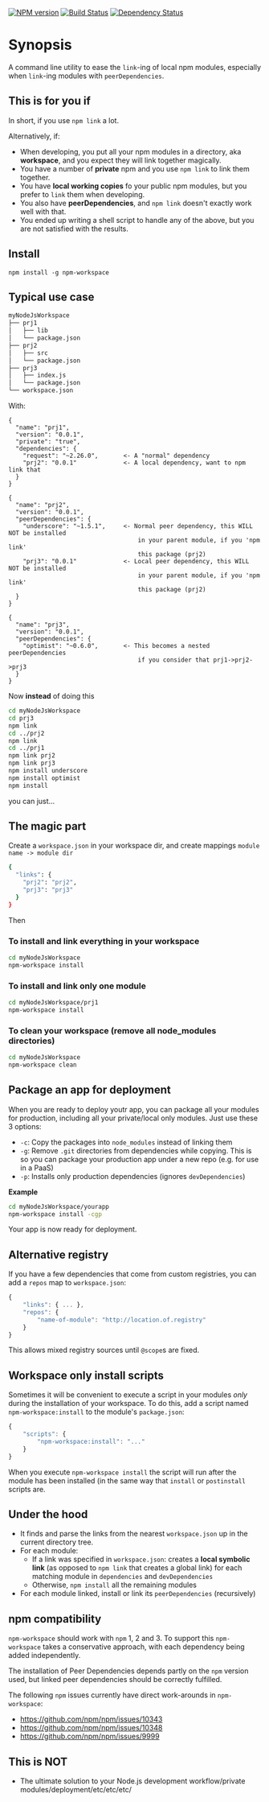 [![NPM version](https://badge.fury.io/js/npm-workspace.png)](http://badge.fury.io/js/npm-workspace)
[![Build Status](https://travis-ci.org/mariocasciaro/npm-workspace.png)](https://travis-ci.org/mariocasciaro/npm-workspace)
[![Dependency Status](https://david-dm.org/mariocasciaro/npm-workspace.svg)](https://david-dm.org/mariocasciaro/npm-workspace)

# Synopsis

A command line utility to ease the `link`-ing of local npm modules,
especially when `link`-ing modules with `peerDependencies`.

## This is for you if

In short, if you use `npm link` a lot.

Alternatively, if:

- When developing, you put all your npm modules in a directory, aka **workspace**, and you expect they will link together magically.
- You have a number of **private** npm and you use `npm link` to link them together.
- You have **local working copies** fo your public npm modules, but you prefer to `link` them when developing.
- You also have **peerDependencies**, and `npm link` doesn't exactly work well with that.
- You ended up writing a shell script to handle any of the above, but you are not satisfied with the results.

## Install

```
npm install -g npm-workspace
```

## Typical use case

```sh
myNodeJsWorkspace
├── prj1
│   ├── lib
│   └── package.json
├── prj2
│   ├── src
│   └── package.json
├── prj3
│   ├── index.js
│   └── package.json
└── workspace.json
```

With:
```
{
  "name": "prj1",
  "version": "0.0.1",
  "private": "true",
  "dependencies": {
    "request": "~2.26.0",       <- A "normal" dependency
    "prj2": "0.0.1"             <- A local dependency, want to npm link that
  }
}
```

```
{
  "name": "prj2",
  "version": "0.0.1",
  "peerDependencies": {
    "underscore": "~1.5.1",     <- Normal peer dependency, this WILL NOT be installed
                                    in your parent module, if you 'npm link'
                                    this package (prj2)
    "prj3": "0.0.1"             <- Local peer dependency, this WILL NOT be installed
                                    in your parent module, if you 'npm link'
                                    this package (prj2)
  }
}
```

```
{
  "name": "prj3",
  "version": "0.0.1",
  "peerDependencies": {
    "optimist": "~0.6.0",       <- This becomes a nested peerDependencies
                                    if you consider that prj1->prj2->prj3
  }
}
```

Now **instead** of doing this

```sh
cd myNodeJsWorkspace
cd prj3
npm link
cd ../prj2
npm link
cd ../prj1
npm link prj2
npm link prj3
npm install underscore
npm install optimist
npm install
```

you can just...

## The magic part

Create a `workspace.json` in your workspace dir, and create mappings `module name -> module dir`
```sh
{
  "links": {
    "prj2": "prj2",
    "prj3": "prj3"
  }
}
```

Then

### To install and link everything in your workspace
```sh
cd myNodeJsWorkspace
npm-workspace install
```

### To install and link only one module
```sh
cd myNodeJsWorkspace/prj1
npm-workspace install
```

### To clean your workspace (remove all node_modules directories)
```sh
cd myNodeJsWorkspace
npm-workspace clean
```

## Package an app for deployment

When you are ready to deploy youtr app, you can package all your modules for production, including all your private/local only modules. Just use these 3 options:

* `-c`: Copy the packages into `node_modules` instead of linking them
* `-g`: Remove `.git` directories from dependencies while copying. This is so you can package your production app under a new repo (e.g. for use in a PaaS)
* `-p`: Installs only production dependencies (ignores `devDependencies`)

__Example__
```sh
cd myNodeJsWorkspace/yourapp
npm-workspace install -cgp
```

Your app is now ready for deployment.

## Alternative registry

If you have a few dependencies that come from custom registries, you can add a `repos` map to `workspace.json`:

```javascript
{
    "links": { ... },
    "repos": {
        "name-of-module": "http://location.of.registry"
    }
}
```
This allows mixed registry sources until `@scope`s are fixed.

## Workspace only install scripts

Sometimes it will be convenient to execute a script in your modules _only_ during the installation of your workspace.
To do this, add a script named `npm-workspace:install` to the module's `package.json`:

```javascript
{
    "scripts": {
        "npm-workspace:install": "..."
    }
}
```
When you execute `npm-workspace install` the script will run after the module has been installed (in the same way that
`install` or `postinstall` scripts are.

## Under the hood

- It finds and parse the links from the nearest `workspace.json` up in the current directory tree.
- For each module:
    - If a link was specified in `workspace.json`: creates a **local symbolic link** (as opposed to `npm link` that creates a global link) for each matching module in `dependencies` and  `devDependencies`
    - Otherwise, `npm install` all the remaining modules
- For each module linked, install or link its `peerDependencies` (recursively)

## npm compatibility

`npm-workspace` should work with `npm` 1, 2 and 3. To support this `npm-workspace` takes a conservative approach, with each dependency being added independently.

The installation of Peer Dependencies depends partly on the `npm` version used, but linked peer dependencies should be correctly fulfilled.

The following `npm` issues currently have direct work-arounds in `npm-workspace`:
* https://github.com/npm/npm/issues/10343
* https://github.com/npm/npm/issues/10348
* https://github.com/npm/npm/issues/9999

## This is NOT

- The ultimate solution to your Node.js development workflow/private modules/deployment/etc/etc/etc/
